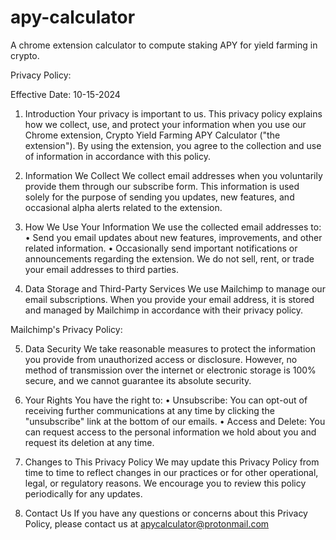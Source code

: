 # apy-calculator
A chrome extension calculator to compute staking APY for yield farming in crypto.

Privacy Policy:

Effective Date: 10-15-2024

1. Introduction
Your privacy is important to us. This privacy policy explains how we collect, use, and protect your information when you use our Chrome extension, Crypto Yield Farming APY Calculator ("the extension"). By using the extension, you agree to the collection and use of information in accordance with this policy.

2. Information We Collect
We collect email addresses when you voluntarily provide them through our subscribe form. This information is used solely for the purpose of sending you updates, new features, and occasional alpha alerts related to the extension.

3. How We Use Your Information
We use the collected email addresses to:
	•	Send you email updates about new features, improvements, and other related information.
	•	Occasionally send important notifications or announcements regarding the extension.
We do not sell, rent, or trade your email addresses to third parties.

4. Data Storage and Third-Party Services
We use Mailchimp to manage our email subscriptions. When you provide your email address, it is stored and managed by Mailchimp in accordance with their privacy policy.

Mailchimp's Privacy Policy:

5. Data Security
We take reasonable measures to protect the information you provide from unauthorized access or disclosure. However, no method of transmission over the internet or electronic storage is 100% secure, and we cannot guarantee its absolute security.

7. Your Rights
You have the right to:
	•	Unsubscribe: You can opt-out of receiving further communications at any time by clicking the "unsubscribe" link at the bottom of our emails.
	•	Access and Delete: You can request access to the personal information we hold about you and request its deletion at any time.

8. Changes to This Privacy Policy
We may update this Privacy Policy from time to time to reflect changes in our practices or for other operational, legal, or regulatory reasons. We encourage you to review this policy periodically for any updates.

9. Contact Us
If you have any questions or concerns about this Privacy Policy, please contact us at apycalculator@protonmail.com
